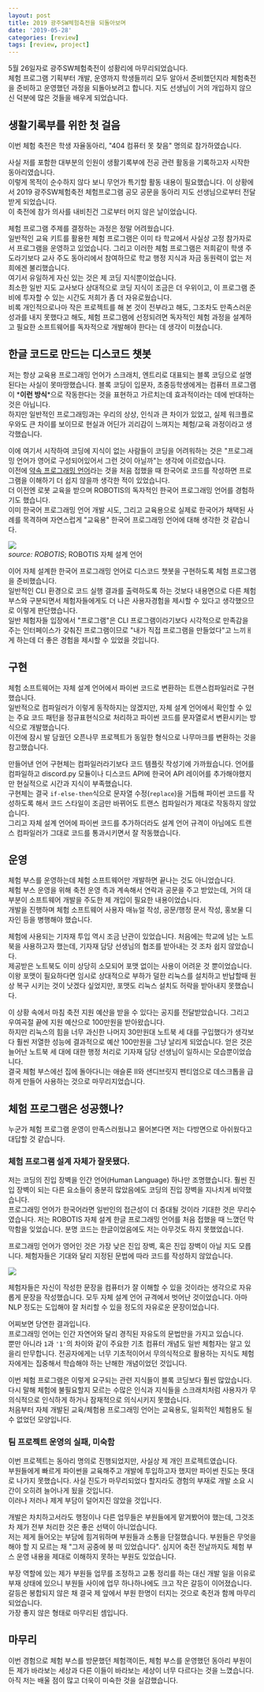 ```yaml
---
layout: post
title: 2019 광주SW체험축전을 되돌아보며
date: '2019-05-28'
categories: [review]
tags: [review, project]
---
```


5월 26일자로 광주SW체험축전이 성황리에 마무리되었습니다.  
체험 프로그램 기획부터 개발, 운영까지 학생들끼리 모두 알아서 준비했던지라 체험축전을 준비하고 운영했던 과정을 되돌아보려고 합니다. 지도 선생님이 거의 개입하지 않으신 덕분에 많은 것들을 배우게 되었습니다.

## 생활기록부를 위한 첫 걸음
이번 체험 축전은 학생 자율동아리, "404 컴퓨터 못 찾음" 명의로 참가하였습니다.  

사실 저를 포함한 대부분의 인원이 생활기록부에 전공 관련 활동을 기록하고자 시작한 동아리였습니다.  
이렇게 목적이 순수하지 않다 보니 무언가 특기할 활동 내용이 필요했습니다. 이 상황에서 2019 광주SW체험축전 체험프로그램 공모 공문을 동아리 지도 선생님으로부터 전달받게 되었습니다.  
이 축전에 참가 의사를 내비친건 그로부터 머지 않은 날이었습니다.  

체험 프로그램 주제를 결정하는 과정은 정말 어려웠습니다.  
일반적인 교육 키트를 활용한 체험 프로그램은 이미 타 학교에서 사실상 고정 참가자로서 프로그램을 운영하고 있었습니다. 그리고 이러한 체험 프로그램은 저희같이 학생 주도라기보다 교사 주도 동아리에서 참여하므로 학교 행정 지식과 자금 동원력이 없는 저희에겐 불리했습니다.  
여기서 유일하게 자신 있는 것은 제 코딩 지식뿐이었습니다.  
최소한 일반 지도 교사보다 상대적으로 코딩 지식이 조금은 더 우위이고, 이 프로그램 준비에 투자할 수 있는 시간도 저희가 좀 더 자유로웠습니다.  
비록 개인적으로나마 작은 프로젝트를 해 본 것이 전부라고 해도, 그조차도 만족스러운 성과를 내지 못했다고 해도, 체험 프로그램에 선정되려면 독자적인 체험 과정을 설계하고 필요한 소프트웨어를 독자적으로 개발해야 한다는 데 생각이 미쳤습니다.  

## 한글 코드로 만드는 디스코드 챗봇
저는 항상 교육용 프로그래밍 언어가 스크래치, 엔트리로 대표되는 블록 코딩으로 설명된다는 사실이 못마땅했습니다. 블록 코딩이 입문자, 초중등학생에게는 컴퓨터 프로그램이 \***이런 방식**\*으로 작동한다는 것을 표현하고 가르치는데 효과적이라는 데에 반대하는 것은 아닙니다.  
하지만 일반적인 프로그래밍과는 우리의 상상, 인식과 큰 차이가 있었고, 실제 워크플로우와도 큰 차이를 보이므로 현실과 어딘가 괴리감이 느껴지는 체험/교육 과정이라고 생각했습니다.  

이에 여기서 시작하여 코딩에 지식이 없는 사람들이 코딩을 어려워하는 것은 "프로그래밍 언어가 영어로 구성되어있어서 그런 것이 아닐까"는 생각에 이르렀습니다.  
이전에 [약속 프로그래밍 언어](http://yaksok.org/)라는 것을 처음 접했을 때 한국어로 코드를 작성하면 프로그램을 이해하기 더 쉽지 않을까 생각한 적이 있었습니다.  
더 이전엔 로봇 교육을 받으며 ROBOTIS의 독자적인 한국어 프로그래밍 언어를 경험하기도 했습니다.  
이미 한국어 프로그래밍 언어 개발 시도, 그리고 교육용으로 실제로 한국어가 채택된 사례를 목격하며 자연스럽게 "교육용" 한국어 프로그래밍 언어에 대해 생각한 것 같습니다.  

![](/static/posts/2019-05-28-reviewing-gwangju-sw-festival/roboplus_task_001.png)  
_source: ROBOTIS_; ROBOTIS 자체 설계 언어

이어 자체 설계한 한국어 프로그래밍 언어로 디스코드 챗봇을 구현하도록 체험 프로그램을 준비했습니다.  
일반적인 CLI 환경으로 코드 실행 결과를 출력하도록 하는 것보다 내용면으로 다른 체험부스와 구분되면서 체험자들에게도 더 나은 사용자경험을 제시할 수 있다고 생각했으므로 이렇게 판단했습니다.  
일반 체험자들 입장에서 "프로그램"은 CLI 프로그램이라기보다 시각적으로 만족감을 주는 인터페이스가 갖춰진 프로그램이므로 "내가 직접 프로그램을 만들었다"고 느끼ㅐ게 하는데 더 좋은 경험을 제시할 수 있었을 것입니다.  

## 구현
체험 소프트웨어는 자체 설계 언어에서 파이썬 코드로 변환하는 트랜스컴파일러로 구현했습니다.  
일반적으로 컴파일러가 이렇게 동작하지는 않겠지만, 자체 설계 언어에서 확인할 수 있는 주요 코드 패턴을 정규표현식으로 처리하고 파이썬 코드를 문자열로서 변환시키는 방식으로 개발했습니다.  
이전에 잠시 발 담궜던 오픈나무 프로젝트가 동일한 형식으로 나무마크를 변환하는 것을 참고했습니다.

만들어낸 언어 구현체는 컴파일러라기보다 코드 템플릿 작성기에 가까웠습니다. 언어를 컴파일하고 discord.py 모듈이나 디스코드 API에 한국어 API 레이어를 추가해야했지만 현실적으로 시간과 지식이 부족했습니다.  
구현체는 결국 `if-else-then`식으로 문자열 수정(`replace`)을 거듭해 파이썬 코드를 작성하도록 해서 코드 스타일이 조금만 바뀌어도 트랜스 컴파일러가 제대로 작동하지 않았습니다.  
그리고 자체 설계 언어에 파이썬 코드를 추가하더라도 설계 언어 규격이 아님에도 트랜스 컴파일러가 그대로 코드를 통과시키면서 잘 작동했습니다.

## 운영
체험 부스를 운영하는데 체험 소프트웨어만 개발하면 끝나는 것도 아니었습니다.  
체험 부스 운영을 위해 축전 운영 측과 계속해서 연락과 공문을 주고 받았는데, 거의 대부분이 소프트웨어 개발을 주도한 제 개입이 필요한 내용이었습니다.  
개발을 진행하며 체험 소프트웨어 사용자 매뉴얼 작성, 공문/행정 문서 작성, 홍보물 디자인 등을 병행해야 했습니다.

체험에 사용되는 기자재 투입 역시 조금 난관이 있었습니다. 처음에는 학교에 남는 노트북을 사용하고자 했는데, 기자재 담당 선생님의 협조를 받아내는 것 조차 쉽지 않았습니다.  
제공받은 노트북도 이미 상당히 소모되어 포맷 없이는 사용이 어려운 것 뿐이었습니다. 이왕 포맷이 필요하다면 임시로 상대적으로 부하가 덜한 리눅스를 설치하고 반납할때 원상 복구 시키는 것이 낫겠다 싶었지만, 포맷도 리눅스 설치도 허락을 받아내지 못했습니다.

이 상황 속에서 마침 축전 지원 예산을 받을 수 있다는 공지를 전달받았습니다. 그리고 우여곡절 끝에 지원 예산으로 100만원을 받아왔습니다.  
하지만 리눅스의 힘을 너무 과신한 나머지 30만원대 노트북 세 대를 구입했다가 생각보다 훨씬 저열한 성능에 결과적으로 예산 100만원을 그냥 날리게 되었습니다. 얻은 것은 늘어난 노트북 세 대에 대한 행정 처리로 기자재 담당 선생님이 일하시는 모습뿐이었습니다.  
결국 체험 부스에선 집에 돌아다니는 애슬론 II와 샌디브릿지 펜티엄으로 데스크톱을 급하게 만들어 사용하는 것으로 마무리지었습니다.

## 체험 프로그램은 성공했나?
누군가 체험 프로그램 운영이 만족스러웠냐고 물어본다면 저는 다방면으로 아쉬웠다고 대답할 것 같습니다.

### 체험 프로그램 설계 자체가 잘못됐다.
저는 코딩의 진입 장벽을 인간 언어(Human Language) 하나만 조명했습니다. 훨씬 진입 장벽이 되는 다른 요소들이 충분히 많았음에도 코딩의 진입 장벽을 지나치게 비약했습니다.  
프로그래밍 언어가 한국어라면 일반인의 접근성이 더 증대될 것이라 기대한 것은 무리수였습니다. 저는 ROBOTIS 자체 설계 한글 프로그래밍 언어를 처음 접했을 때 느꼈던 막막함을 잊었습니다. 분명 코드는 한글이었음에도 저는 아무것도 하지 못했었습니다.

프로그래밍 언어가 영어인 것은 가장 낮은 진입 장벽, 혹은 진입 장벽이 아닐 지도 모릅니다. 체험자들은 기대와 달리 지정된 문법에 따라 코드를 작성하지 않았습니다.

![](/static/posts/2019-05-28-reviewing-gwangju-sw-festival/eng-cannot.jpg)

체험자들은 자신이 작성한 문장을 컴퓨터가 잘 이해할 수 있을 것이라는 생각으로 자유롭게 문장을 작성했습니다. 모두 자체 설계 언어 규격에서 벗어난 것이었습니다. 아마 NLP 정도는 도입해야 잘 처리할 수 있을 정도의 자유로운 문장이었습니다.  

어찌보면 당연한 결과입니다.  
프로그래밍 언어는 인간 자연어와 달리 경직된 자유도의 문법만을 가지고 있습니다.  
뿐만 아니라 `1`과 `'1'`의 차이와 같이 주요한 기초 컴퓨터 개념도 일반 체험자는 알고 있을리 만무합니다. 전공자에게는 너무 기초적이어서 무의식적으로 활용하는 지식도 체험자에게는 집중해서 학습해야 하는 난해한 개념이었던 것입니다.  

이번 체험 프로그램은 이렇게 요구되는 관련 지식들이 블록 코딩보다 훨씬 많았습니다.  
다시 말해 체험에 불필요할지 모르는 수많은 인식과 지식들을 스크래치처럼 사용자가 무의식적으로 인식하게 하거나 잠재적으로 의식시키지 못했습니다.  
처음부터 자체 개발된 교육/체험용 프로그래밍 언어는 교육용도, 일회적인 체험용도 될 수 없었던 모양입니다.

### 팀 프로젝트 운영의 실패, 미숙함
이번 프로젝트는 동아리 명의로 진행되었지만, 사실상 제 개인 프로젝트였습니다.  
부원들에게 빠르게 파이썬을 교육해주고 개발에 투입하고자 했지만 파이썬 진도는 뜻대로 나가지 못했습니다. 사실 진도가 마무리되었다 할지라도 경험의 부재로 개발 소요 시간이 오히려 늘어나게 됬을 것입니다.  
이러나 저러나 제게 부담이 덜어지진 않았을 것입니다.  

개발은 차치하고서라도 행정이나 다른 업무들은 부원들에게 맡겨봤어야 했는데, 그것조차 제가 전부 처리한 것은 좋은 선택이 아니었습니다.  
저는 제게 들어오는 부담에 힘겨워하며 부원들과 소통을 단절했습니다. 부원들은 무엇을 해야 할 지 모르는 채 "그저 공중에 붕 떠 있었습니다". 심지어 축전 전날까지도 체험 부스 운영 내용을 제대로 이해하지 못하는 부원도 있었습니다.  

부장 역할에 있는 제가 부원들 업무를 조정하고 교통 정리를 하는 대신 개발 일을 이유로 부재 상태에 있으니 부원들 사이에 업무 하나하나에도 크고 작은 갈등이 이어졌습니다.  
갈등은 봉합되지 않은 채 결국 제 앞에서 부원 한명이 터지는 것으로 축전과 함께 마무리되었습니다.  
가장 좋지 않은 형태로 마무리된 셈입니다.

## 마무리
이번 경험으로 체험 부스를 방문했던 체험객이든, 체험 부스를 운영했던 동아리 부원이든 제가 바라보는 세상과 다른 이들이 바라보는 세상이 너무 다르다는 것을 느꼈습니다.  
아직 저는 배울 점이 많고 더욱이 미숙한 것을 실감했습니다.